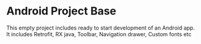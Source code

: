 # Android Project Base
This empty project includes ready to start development of an Android app. It includes Retrofit, RX java, Toolbar, Navigation drawer, Custom fonts etc
